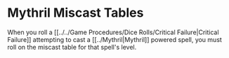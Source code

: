 # Mythril Miscast Tables

When you roll a [[../../Game Procedures/Dice Rolls/Critical Failure|Critical Failure]] attempting to cast a [[../Mythril\|Mythril]] powered spell, you must roll on the miscast table for that spell's level.